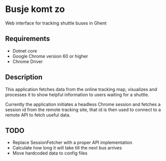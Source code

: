 # Busje komt zo
Web interface for tracking shuttle buses in Ghent

## Requirements

 - Dotnet core
 - Google Chrome version 60 or higher
 - Chrome Driver

## Description
This application fetches data from the online tracking map, visualizes and processes it to show helpful information to users waiting for a shuttle.

Currently the application initiates a headless Chrome session and fetches a session id from the remote tracking site, that id is then used to connect to a remote API to fetch useful data.

## TODO

 - Replace SessionFetcher with a proper API implementation
 - Calculate how long it will take till the next bus arrives
 - Move hardcoded data to config files
